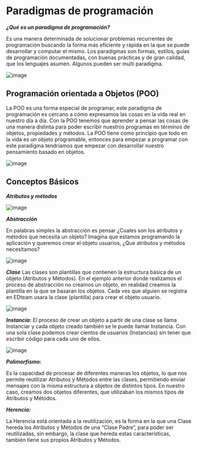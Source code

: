 # Paradigmas de programación

***¿Qué es un paradigma de programación?***

Es una manera determinada de solucionar problemas recurrentes de programación buscando la forma más eficiente y rápida en la que se puede desarrollar y computar el mismo. 
Los paradigmas son formas, estilos, guías de programación documentadas, con buenas prácticas y de gran calidad, que los lenguajes asumen. Algunos pueden ser multi paradigma.

![image](https://user-images.githubusercontent.com/30872921/135884430-adbd38df-c892-470f-bbba-384b041aaf9d.png)


## Programación orientada a Objetos (POO)

La POO es una forma especial de programar, este paradigma de programación es cercano a cómo expresamos las cosas en la vida real en nuestro día a día.
Con la POO tenemos que aprender a pensar las cosas de una manera distinta para poder escribir nuestros programas en términos de objetos, propiedades y métodos. 
La POO tiene como principio que todo en la vida es un objeto programable, entonces para empezar a programar con este paradigma tendríamos que empezar con desarrollar 
nuestro pensamiento basado en objetos.

![image](https://user-images.githubusercontent.com/30872921/135884561-9abc352a-1749-4a36-9e1e-2c8385e0faaa.png)

## Conceptos Básicos 

***Atributos y métodos***

![image](https://user-images.githubusercontent.com/30872921/135884787-95d47692-6af6-493a-9d60-78ccbea79f0e.png)


***Abstracción***

En palabras simples la abstracción es pensar ¿Cuales son los atributos y métodos que necesita un objeto? Imagina que estamos programando la aplicación  y
queremos crear el objeto usuarios, ¿Que atributos y métodos necesitamos?

![image](https://user-images.githubusercontent.com/30872921/135884906-a048717c-32d5-4e36-a3a1-d2c505d77470.png)


***Clase***
Las clases son plantillas que contienen la estructura básica de un objeto (Atributos y Métodos). En el ejemplo anterior donde realizamos el proceso de abstracción 
no creamos un objeto, en realidad creamos la plantilla en la que se basaran los objetos. Cada ves que alguien se registra en EDteam usara la clase (plantilla) para
crear el objeto usuario.

![image](https://user-images.githubusercontent.com/30872921/135885071-087fbf43-861b-4c50-84f4-94dd78b6d87d.png)

***Instancia:***
El proceso de crear un objeto a partir de una clase se llama Instanciar y cada objeto creado también se le puede llamar Instancia. Con una sola clase podemos crear 
cientos de usuarios (Instancias) sin tener que escribir código para cada uno de ellos.

![image](https://user-images.githubusercontent.com/30872921/135885192-d096691e-01ad-4d24-b569-eaea59083fde.png)

***Polimorfismo:***

Es la capacidad de procesar de diferentes maneras los objetos, lo que nos permite reutilizar Atributos y Métodos entre las clases, permitiendo enviar mensajes 
con la misma estructura a objetos de distintos tipos. En nuestro caso, creamos dos objetos diferentes, que utilizaban los mismos tipos de Atributos y Métodos. 

***Herencia:***

La Herencia está orientada a la reutilización, es la forma en la que una Clase hereda los Atributos y Métodos de una “Clase Padre”, para poder ser reutilizadas, 
sin embargo, la clase que hereda estas características, también tiene sus propios Atributos y Métodos. 









